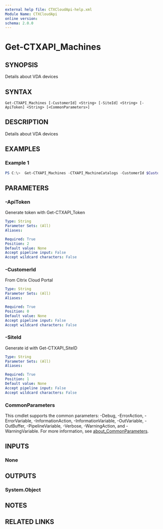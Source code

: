 ```yaml
---
external help file: CTXCloudApi-help.xml
Module Name: CTXCloudApi
online version:
schema: 2.0.0
---
```


# Get-CTXAPI_Machines

## SYNOPSIS
Details about VDA devices

## SYNTAX

```
Get-CTXAPI_Machines [-CustomerId] <String> [-SiteId] <String> [-ApiToken] <String> [<CommonParameters>]
```

## DESCRIPTION
Details about VDA devices

## EXAMPLES

### Example 1
```powershell
PS C:\>  Get-CTXAPI_Machines -CTXAPI_MachineCatalogs -CustomerId $CustomerId -SiteId $SiteID -ApiToken $ApiToken
```

## PARAMETERS

### -ApiToken
 Generate token with Get-CTXAPI_Token

```yaml
Type: String
Parameter Sets: (All)
Aliases:

Required: True
Position: 2
Default value: None
Accept pipeline input: False
Accept wildcard characters: False
```

### -CustomerId
 From Citrix Cloud Portal

```yaml
Type: String
Parameter Sets: (All)
Aliases:

Required: True
Position: 0
Default value: None
Accept pipeline input: False
Accept wildcard characters: False
```

### -SiteId
 Generate id with Get-CTXAPI_SiteID

```yaml
Type: String
Parameter Sets: (All)
Aliases:

Required: True
Position: 1
Default value: None
Accept pipeline input: False
Accept wildcard characters: False
```

### CommonParameters
This cmdlet supports the common parameters: -Debug, -ErrorAction, -ErrorVariable, -InformationAction, -InformationVariable, -OutVariable, -OutBuffer, -PipelineVariable, -Verbose, -WarningAction, and -WarningVariable. For more information, see [about_CommonParameters](http://go.microsoft.com/fwlink/?LinkID=113216).

## INPUTS

### None
## OUTPUTS

### System.Object
## NOTES

## RELATED LINKS
